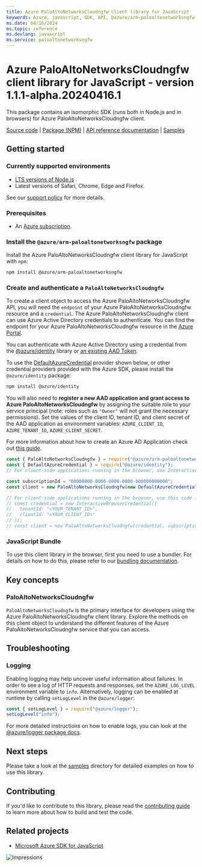 ```yaml
---
title: Azure PaloAltoNetworksCloudngfw client library for JavaScript
keywords: Azure, javascript, SDK, API, @azure/arm-paloaltonetworksngfw, paloaltonetworksngfw
ms.date: 04/16/2024
ms.topic: reference
ms.devlang: javascript
ms.service: paloaltonetworksngfw
---
```

# Azure PaloAltoNetworksCloudngfw client library for JavaScript - version 1.1.1-alpha.20240416.1 


This package contains an isomorphic SDK (runs both in Node.js and in browsers) for Azure PaloAltoNetworksCloudngfw client.



[Source code](https://github.com/Azure/azure-sdk-for-js/tree/main/sdk/paloaltonetworksngfw/arm-paloaltonetworksngfw) |
[Package (NPM)](https://www.npmjs.com/package/@azure/arm-paloaltonetworksngfw) |
[API reference documentation](/javascript/api/@azure/arm-paloaltonetworksngfw) |
[Samples](https://github.com/Azure-Samples/azure-samples-js-management)

## Getting started

### Currently supported environments

- [LTS versions of Node.js](https://github.com/nodejs/release#release-schedule)
- Latest versions of Safari, Chrome, Edge and Firefox.

See our [support policy](https://github.com/Azure/azure-sdk-for-js/blob/main/SUPPORT.md) for more details.

### Prerequisites

- An [Azure subscription][azure_sub].

### Install the `@azure/arm-paloaltonetworksngfw` package

Install the Azure PaloAltoNetworksCloudngfw client library for JavaScript with `npm`:

```bash
npm install @azure/arm-paloaltonetworksngfw
```

### Create and authenticate a `PaloAltoNetworksCloudngfw`

To create a client object to access the Azure PaloAltoNetworksCloudngfw API, you will need the `endpoint` of your Azure PaloAltoNetworksCloudngfw resource and a `credential`. The Azure PaloAltoNetworksCloudngfw client can use Azure Active Directory credentials to authenticate.
You can find the endpoint for your Azure PaloAltoNetworksCloudngfw resource in the [Azure Portal][azure_portal].

You can authenticate with Azure Active Directory using a credential from the [@azure/identity][azure_identity] library or [an existing AAD Token](https://github.com/Azure/azure-sdk-for-js/blob/master/sdk/identity/identity/samples/AzureIdentityExamples.md#authenticating-with-a-pre-fetched-access-token).

To use the [DefaultAzureCredential][defaultazurecredential] provider shown below, or other credential providers provided with the Azure SDK, please install the `@azure/identity` package:

```bash
npm install @azure/identity
```

You will also need to **register a new AAD application and grant access to Azure PaloAltoNetworksCloudngfw** by assigning the suitable role to your service principal (note: roles such as `"Owner"` will not grant the necessary permissions).
Set the values of the client ID, tenant ID, and client secret of the AAD application as environment variables: `AZURE_CLIENT_ID`, `AZURE_TENANT_ID`, `AZURE_CLIENT_SECRET`.

For more information about how to create an Azure AD Application check out [this guide](/azure/active-directory/develop/howto-create-service-principal-portal).

```javascript
const { PaloAltoNetworksCloudngfw } = require("@azure/arm-paloaltonetworksngfw");
const { DefaultAzureCredential } = require("@azure/identity");
// For client-side applications running in the browser, use InteractiveBrowserCredential instead of DefaultAzureCredential. See https://aka.ms/azsdk/js/identity/examples for more details.

const subscriptionId = "00000000-0000-0000-0000-000000000000";
const client = new PaloAltoNetworksCloudngfw(new DefaultAzureCredential(), subscriptionId);

// For client-side applications running in the browser, use this code instead:
// const credential = new InteractiveBrowserCredential({
//   tenantId: "<YOUR_TENANT_ID>",
//   clientId: "<YOUR_CLIENT_ID>"
// });
// const client = new PaloAltoNetworksCloudngfw(credential, subscriptionId);
```


### JavaScript Bundle
To use this client library in the browser, first you need to use a bundler. For details on how to do this, please refer to our [bundling documentation](https://aka.ms/AzureSDKBundling).

## Key concepts

### PaloAltoNetworksCloudngfw

`PaloAltoNetworksCloudngfw` is the primary interface for developers using the Azure PaloAltoNetworksCloudngfw client library. Explore the methods on this client object to understand the different features of the Azure PaloAltoNetworksCloudngfw service that you can access.

## Troubleshooting

### Logging

Enabling logging may help uncover useful information about failures. In order to see a log of HTTP requests and responses, set the `AZURE_LOG_LEVEL` environment variable to `info`. Alternatively, logging can be enabled at runtime by calling `setLogLevel` in the `@azure/logger`:

```javascript
const { setLogLevel } = require("@azure/logger");
setLogLevel("info");
```

For more detailed instructions on how to enable logs, you can look at the [@azure/logger package docs](https://github.com/Azure/azure-sdk-for-js/tree/main/sdk/core/logger).

## Next steps

Please take a look at the [samples](https://github.com/Azure-Samples/azure-samples-js-management) directory for detailed examples on how to use this library.

## Contributing

If you'd like to contribute to this library, please read the [contributing guide](https://github.com/Azure/azure-sdk-for-js/blob/main/CONTRIBUTING.md) to learn more about how to build and test the code.

## Related projects

- [Microsoft Azure SDK for JavaScript](https://github.com/Azure/azure-sdk-for-js)

![Impressions](https://azure-sdk-impressions.azurewebsites.net/api/impressions/azure-sdk-for-js%2Fsdk%2Fpaloaltonetworksngfw%2Farm-paloaltonetworksngfw%2FREADME.png)

[azure_cli]: /cli/azure
[azure_sub]: https://azure.microsoft.com/free/
[azure_sub]: https://azure.microsoft.com/free/
[azure_portal]: https://portal.azure.com
[azure_identity]: https://github.com/Azure/azure-sdk-for-js/tree/main/sdk/identity/identity
[defaultazurecredential]: https://github.com/Azure/azure-sdk-for-js/tree/main/sdk/identity/identity#defaultazurecredential

